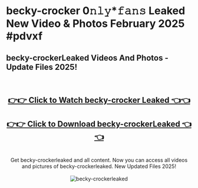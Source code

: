 # becky-crocker 0𝚗𝚕𝚢*𝚏𝚊𝚗𝚜 Leaked New Video & Photos February 2025 #pdvxf

<h2>becky-crockerLeaked Videos And Photos - Update Files 2025!</h2>
<br>
<div align="center">
<h2><a href="https://mediaupload.pro?title=becky-crocker&ref=11F" rel="nofollow">👉👉 Click to Watch becky-crocker Leaked 👈👈</a></h2>
<h2><a href="https://mediaupload.pro?title=becky-crocker&ref=11F" rel="nofollow">👉👉 Click to Download becky-crockerLeaked 👈👈</a></h2>
<br>
Get becky-crockerleaked and all content. Now you can access all videos and pictures of becky-crockerleaked. New Updated Files 2025!
<br>
<br>
<a href="https://mediaupload.pro?title=becky-crocker&ref=11F" rel="nofollow" data-target="animated-image.originalLink"><img src="https://i.ibb.co/Gkj2r4b/banner.png" alt="becky-crockerleaked" style="max-width: 100%; display: inline-block;" data-target="animated-image.originalImage"></a>
</div>
<br>

